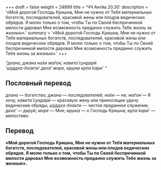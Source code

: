 +++
draft = false
weight = 24899
title = 'ЧЧ Антйа 20.30'
description = '«Мой дорогой Господь Кришна, Мне не нужно от Тебя материальных богатств, последователей, красивой жены или плодов ведических обрядов. Я молю только о том, чтобы Ты по Своей беспричинной милости даровал Мне возможность преданно служить Тебе жизнь за жизнью».'
summary = '«Мой дорогой Господь Кришна, Мне не нужно от Тебя материальных богатств, последователей, красивой жены или плодов ведических обрядов. Я молю только о том, чтобы Ты по Своей беспричинной милости даровал Мне возможность преданно служить Тебе жизнь за жизнью».'
+++

_“дхана, джана на̄хи ма̄гон̇, кавита̄ сундарӣ  
’ш́уддха-бхакти’ деха’ море, кр̣шн̣а кр̣па̄ кари’ ”_

## Пословный перевод

_дхана_ — богатство; _джана_ — последователей; _на̄хи_ — не; _ма̄гон̇_ — Я хочу; _кавита̄_ _сундарӣ_ — красивую жену или приносящие удачу ведические обряды; _ш́уддха_\-_бхакти_ — чистое преданное служение; _деха’_ — даруй; _море_ — Мне; _кр̣шн̣а_ — о Господь Кришна; _кр̣па̄_ _кари’_ — милостиво.

## Перевод

**«Мой дорогой Господь Кришна, Мне не нужно от Тебя материальных богатств, последователей, красивой жены или плодов ведических обрядов. Я молю только о том, чтобы Ты по Своей беспричинной милости даровал Мне возможность преданно служить Тебе жизнь за жизнью».**

